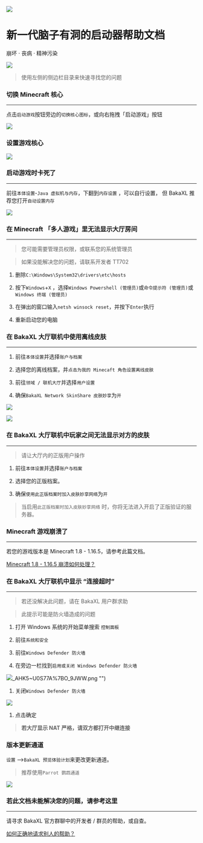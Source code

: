 

![](https://tcs.teambition.net/storage/312g03bcdf2696ae0f4adcb964c107216d35?Signature=eyJhbGciOiJIUzI1NiIsInR5cCI6IkpXVCJ9.eyJBcHBJRCI6IjU5Mzc3MGZmODM5NjMyMDAyZTAzNThmMSIsIl9hcHBJZCI6IjU5Mzc3MGZmODM5NjMyMDAyZTAzNThmMSIsIl9vcmdhbml6YXRpb25JZCI6IiIsImV4cCI6MTY1MDc3MDAzOCwiaWF0IjoxNjUwMTY1MjM4LCJyZXNvdXJjZSI6Ii9zdG9yYWdlLzMxMmcwM2JjZGYyNjk2YWUwZjRhZGNiOTY0YzEwNzIxNmQzNSJ9.E8rYSqsT556dSmhaRr9yf-0sHvw7Bf54IsnoyvGD6Wk&download=logo.372a558f.png "")

# 新一代脑子有洞的启动器帮助文档

崩坏 · 丧病 · 精神污染

![](https://tcs.teambition.net/storage/312g6d89eeff53cedc9b5d18728dd2f22740?Signature=eyJhbGciOiJIUzI1NiIsInR5cCI6IkpXVCJ9.eyJBcHBJRCI6IjU5Mzc3MGZmODM5NjMyMDAyZTAzNThmMSIsIl9hcHBJZCI6IjU5Mzc3MGZmODM5NjMyMDAyZTAzNThmMSIsIl9vcmdhbml6YXRpb25JZCI6IiIsImV4cCI6MTY1MDc3MDAzOCwiaWF0IjoxNjUwMTY1MjM4LCJyZXNvdXJjZSI6Ii9zdG9yYWdlLzMxMmc2ZDg5ZWVmZjUzY2VkYzliNWQxODcyOGRkMmYyMjc0MCJ9.be96D4nIUVjIiI1rUZa5H-x2sNrzRxTbrc5OWKrAWTE&download=image.png "")

> 使用左侧的侧边栏目录来快速寻找您的问题

### 切换 Minecraft 核心

***

点击`启动游戏`按钮旁边的`切换核心图标`，或向右拖拽「启动游戏」按钮

![](https://tcs.teambition.net/storage/312g9e9e63e6028e72eb4a87103f009e264b?Signature=eyJhbGciOiJIUzI1NiIsInR5cCI6IkpXVCJ9.eyJBcHBJRCI6IjU5Mzc3MGZmODM5NjMyMDAyZTAzNThmMSIsIl9hcHBJZCI6IjU5Mzc3MGZmODM5NjMyMDAyZTAzNThmMSIsIl9vcmdhbml6YXRpb25JZCI6IiIsImV4cCI6MTY1MDc3MDAzOCwiaWF0IjoxNjUwMTY1MjM4LCJyZXNvdXJjZSI6Ii9zdG9yYWdlLzMxMmc5ZTllNjNlNjAyOGU3MmViNGE4NzEwM2YwMDllMjY0YiJ9.GArbPjcqwCRocS_Zs2rtc1cQFYmEU2LSrkk1xRvl5N8&download=image.gif "")

### 设置游戏核心

![](https://tcs.teambition.net/storage/312g8e46a741f1dd70ba9647455f98e79206?Signature=eyJhbGciOiJIUzI1NiIsInR5cCI6IkpXVCJ9.eyJBcHBJRCI6IjU5Mzc3MGZmODM5NjMyMDAyZTAzNThmMSIsIl9hcHBJZCI6IjU5Mzc3MGZmODM5NjMyMDAyZTAzNThmMSIsIl9vcmdhbml6YXRpb25JZCI6IiIsImV4cCI6MTY1MDc3MDAzOCwiaWF0IjoxNjUwMTY1MjM4LCJyZXNvdXJjZSI6Ii9zdG9yYWdlLzMxMmc4ZTQ2YTc0MWYxZGQ3MGJhOTY0NzQ1NWY5OGU3OTIwNiJ9.yASkbT_4eyqDGTMmIu8E-LU3caDfp8alenOaBVL7C3I&download=ll.gif "")

### 启动游戏时卡死了

***

前往`本体设置`-`Java 虚拟机与内存`，下翻到`内存设置` ，可以自行设置， 但 BakaXL 推荐您打开`自动设置内存`

![](https://tcs.teambition.net/storage/312g857ce76ae6fe4fc025af970ae9c713c1?Signature=eyJhbGciOiJIUzI1NiIsInR5cCI6IkpXVCJ9.eyJBcHBJRCI6IjU5Mzc3MGZmODM5NjMyMDAyZTAzNThmMSIsIl9hcHBJZCI6IjU5Mzc3MGZmODM5NjMyMDAyZTAzNThmMSIsIl9vcmdhbml6YXRpb25JZCI6IiIsImV4cCI6MTY1MDc3MDAzOCwiaWF0IjoxNjUwMTY1MjM4LCJyZXNvdXJjZSI6Ii9zdG9yYWdlLzMxMmc4NTdjZTc2YWU2ZmU0ZmMwMjVhZjk3MGFlOWM3MTNjMSJ9.71MGjv5Fma24OZvbpST0XBg9LmSmzGhzLVoAf4o6ew8&download=image%20(2).png "")

### 在 Minecraft 「多人游戏」里无法显示大厅房间

***

> 您可能需要管理员权限，或联系您的系统管理员

> 如果没能解决您的问题，请联系开发者 TT702

1. 删除`C:\Windows\System32\drivers\etc\hosts`

1. 按下`Windows`+`X` ，选择`Windows Powershell (管理员)`或`命令提示符 (管理员)`或`Windows 终端 (管理员)`

1. 在弹出的窗口输入`netsh winsock reset`，并按下`Enter`执行

1. 重新启动您的电脑

### 在 BakaXL 大厅联机中使用离线皮肤

***

1. 前往`本体设置`并选择`账户与档案`

1. 选择您的离线档案，并`点击为我的 Minecaft 角色设置离线皮肤`

1. 前往`领域 / 联机大厅`并选择`用户设置`

1. 确保`BakaXL Network SkinShare 皮肤妙享`为`开`

![](https://tcs.teambition.net/storage/312g3e8c067fb7c305ceb87e79ed336af07f?Signature=eyJhbGciOiJIUzI1NiIsInR5cCI6IkpXVCJ9.eyJBcHBJRCI6IjU5Mzc3MGZmODM5NjMyMDAyZTAzNThmMSIsIl9hcHBJZCI6IjU5Mzc3MGZmODM5NjMyMDAyZTAzNThmMSIsIl9vcmdhbml6YXRpb25JZCI6IiIsImV4cCI6MTY1MDc3MDAzOCwiaWF0IjoxNjUwMTY1MjM4LCJyZXNvdXJjZSI6Ii9zdG9yYWdlLzMxMmczZThjMDY3ZmI3YzMwNWNlYjg3ZTc5ZWQzMzZhZjA3ZiJ9.il-q_IldgfndHeqYVN_nrqXPuNHg4P1VZgI94wBsmhE&download=image%20(4).png "")

![](https://tcs.teambition.net/storage/312gce3d1c840121814ba24b01388e34703e?Signature=eyJhbGciOiJIUzI1NiIsInR5cCI6IkpXVCJ9.eyJBcHBJRCI6IjU5Mzc3MGZmODM5NjMyMDAyZTAzNThmMSIsIl9hcHBJZCI6IjU5Mzc3MGZmODM5NjMyMDAyZTAzNThmMSIsIl9vcmdhbml6YXRpb25JZCI6IiIsImV4cCI6MTY1MDc3MDAzOCwiaWF0IjoxNjUwMTY1MjM4LCJyZXNvdXJjZSI6Ii9zdG9yYWdlLzMxMmdjZTNkMWM4NDAxMjE4MTRiYTI0YjAxMzg4ZTM0NzAzZSJ9.DCnAW3Nxr0zOXYWn88qqZYx8B0OQGoTUJB7J9HRlWeU&download=image%20(3).png "")

### 在 BakaXL 大厅联机中玩家之间无法显示对方的皮肤

***

> 请让大厅内的正版用户操作

1. 前往`本体设置`并选择`账户与档案`

1. 选择您的正版档案。

1. 确保`使用此正版档案时加入皮肤妙享网络`为`开`

> 当﻿启用`此正版档案时加入皮肤妙享网络` 时，你将无法进入开启了正版验证的服务器。

### Minecraft 游戏崩溃了

***

若您的游戏版本是 Minecraft 1.8 - 1.16.5，请参考此篇文档。

[Minecraft 1﻿.8 - 1.16.5 崩溃如何处理？](http://frp.freefrp.net:15482/#/docs/Minecraft_1.8-1.16.5_CRQA.md)

### 在 BakaXL 大厅联机中显示 “连接超时”

***

> 若还没解决此问题，请在 BakaXL 用户群求助

> 此提示可能是防火墙造成的问题

1. 打开 Windows 系统的开始菜单搜索 `控制面板`

1. 前往`系统和安全`

1. 前往`Windows Defender 防火墙`

1. 在旁边一栏找到`启用或关闭 Windows Defender 防火墙`

![](https://tcs.teambition.net/storage/312g7ec0fa86593808981fc3a7590466197e?Signature=eyJhbGciOiJIUzI1NiIsInR5cCI6IkpXVCJ9.eyJBcHBJRCI6IjU5Mzc3MGZmODM5NjMyMDAyZTAzNThmMSIsIl9hcHBJZCI6IjU5Mzc3MGZmODM5NjMyMDAyZTAzNThmMSIsIl9vcmdhbml6YXRpb25JZCI6IiIsImV4cCI6MTY1MDc3MDAzOCwiaWF0IjoxNjUwMTY1MjM4LCJyZXNvdXJjZSI6Ii9zdG9yYWdlLzMxMmc3ZWMwZmE4NjU5MzgwODk4MWZjM2E3NTkwNDY2MTk3ZSJ9.0L5zAn4m5gCBqDRvTeqzC_ei3g7euWqMfrFYa087Y48&download=~MA)_AHK5~U0S77A%7BO_9JWW.png "")

1. 关闭`Windows Defender 防火墙`

![](https://tcs.teambition.net/storage/312g5dfae9698116643e29ac3489dd63b917?Signature=eyJhbGciOiJIUzI1NiIsInR5cCI6IkpXVCJ9.eyJBcHBJRCI6IjU5Mzc3MGZmODM5NjMyMDAyZTAzNThmMSIsIl9hcHBJZCI6IjU5Mzc3MGZmODM5NjMyMDAyZTAzNThmMSIsIl9vcmdhbml6YXRpb25JZCI6IiIsImV4cCI6MTY1MDc3MDAzOCwiaWF0IjoxNjUwMTY1MjM4LCJyZXNvdXJjZSI6Ii9zdG9yYWdlLzMxMmc1ZGZhZTk2OTgxMTY2NDNlMjlhYzM0ODlkZDYzYjkxNyJ9.JM2fNCJVOvPSdzi6LjM2r8jkeP4uKijzVeWa0SON0d4&download=image.png "")

1. 点击确定



> **若大厅显示 NAT 严格，请双方都打开中继连接**



### 版本更新通道

`设置` -->`BakaXL 预览体验计划`来更改更新通道。

> 推荐使用`Parrot 鹦鹉通道` 

![](https://tcs.teambition.net/storage/312gb97f2dc1452a0bbe92b3cc1fad322011?Signature=eyJhbGciOiJIUzI1NiIsInR5cCI6IkpXVCJ9.eyJBcHBJRCI6IjU5Mzc3MGZmODM5NjMyMDAyZTAzNThmMSIsIl9hcHBJZCI6IjU5Mzc3MGZmODM5NjMyMDAyZTAzNThmMSIsIl9vcmdhbml6YXRpb25JZCI6IiIsImV4cCI6MTY1MDc3MDAzOCwiaWF0IjoxNjUwMTY1MjM4LCJyZXNvdXJjZSI6Ii9zdG9yYWdlLzMxMmdiOTdmMmRjMTQ1MmEwYmJlOTJiM2NjMWZhZDMyMjAxMSJ9.FszmrBsOmxfCgjRKRzYq5NMN144ofFy00D8lkLYTcF0&download=image.png "")



### 若此文档未能解决您的问题，请参考这里

***

请寻求 BakaXL 官方群聊中的开发者 / 群员的帮助，或自查。

[如何正确地请求别人的帮助？](https://thoughts.teambition.com/share/6122f1abd9f39a0046f4a0ff#title=%E5%A6%82%E4%BD%95%E6%AD%A3%E7%A1%AE%E5%9C%B0%E8%AF%B7%E6%B1%82%E5%88%AB%E4%BA%BA%E7%9A%84%E5%B8%AE%E5%8A%A9%EF%BC%9F)


